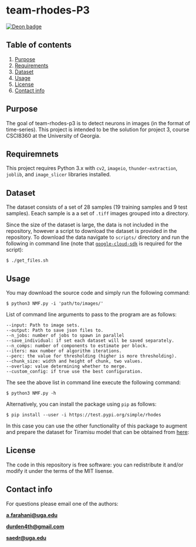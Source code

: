 # team-rhodes-P3
[![Deon badge](https://img.shields.io/badge/ethics%20checklist-deon-brightgreen.svg?style=popout-square)](http://deon.drivendata.org/)


## Table of contents

1. [Purpose](#purpose)
2. [Requirements](#requirements)
3. [Dataset](#dataset)
4. [Usage](#usage)
5. [License](#license)
6. [Contact info](#contact-info)

## Purpose

The goal of team-rhodes-p3 is to detect neurons in images (in the format of time-series). This project is intended to be the solution for project 3, course CSCI8360 at the University of Georgia. 

## Requiremnets

This project requires Python 3.x with `cv2`, `imageio`, `thunder-extraction`, `joblib`, and `image_slicer`  libraries installed.

## Dataset

The dataset consists of a set of 28 samples (19 training samples and 9 test samples). Eeach sample is a a set of `.tiff` images grouped into a directory.  

Since the size of the dataset is large, the data is not included in the repository, however a script to download the dataset is provided in the repository. To download the data navigate to `scripts/` directory and run the following in command line (note that [`google-cloud-sdk`](https://cloud.google.com/sdk/) is required for the script): 

`$ ./get_files.sh`

## Usage

You may download the source code and simply run the following command:

`$ python3 NMF.py -i 'path/to/images/'`

List of command line arguments to pass to the program are as follows:

	--input: Path to image sets.
	--output: Path to save json files to.
	--n_jobs: number of jobs to spawn in parallel
	--save_individual: if set each dataset will be saved separately.
	--n_comps: number of components to estimate per block.
	--iters: max number of algorithm iterations.
	--perc: the value for thresholding (higher is more thresholding).
	--chunk_size: width and height of chunk, two values.
	--overlap: value determining whether to merge.
	--custom_config: if true use the best configuration.

The see the above list in command line execute the following command:

`$ python3 NMF.py -h`

Alternatively, you can install the package using `pip` as follows:

`$ pip install --user -i https://test.pypi.org/simple/rhodes`

In this case you can use the other functionality of this package to augment and prepare the dataset for Tiramisu model that can be obtained from [here](https://github.com/dsp-uga/team-linden-p2):

## License
The code in this repository is free software: you can redistribute it and/or modify it under the terms of the MIT lisense. 

## Contact info

For questions please email one of the authors: 


**a.farahani@uga.edu**

**durden4th@gmail.com**

**saedr@uga.edu**
